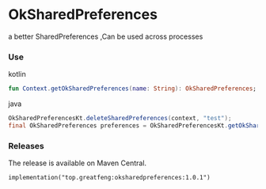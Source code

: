 # OkSharedPreferences
a better SharedPreferences ,Can be used across processes

### Use

kotlin 
```kotlin
fun Context.getOkSharedPreferences(name: String): OkSharedPreferences;
```

java 
```java
OkSharedPreferencesKt.deleteSharedPreferences(context, "test");
final OkSharedPreferences preferences = OkSharedPreferencesKt.getOkSharedPreferences(context,"test");
```

### Releases

The release is available on Maven Central.
```
implementation("top.greatfeng:oksharedpreferences:1.0.1")
```
